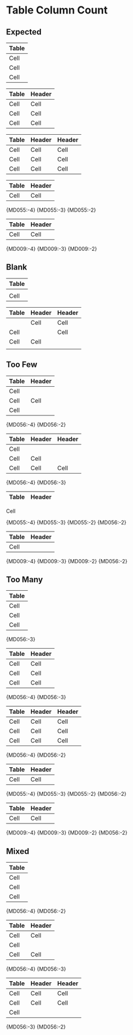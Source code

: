 # Table Column Count

## Expected

| Table |
|-------|
| Cell  |
| Cell  |
| Cell  |

| Table | Header |
|-------|--------|
| Cell  | Cell   |
| Cell  | Cell   |
| Cell  | Cell   |

| Table | Header | Header |
|-------|--------|--------|
| Cell  | Cell   | Cell   |
| Cell  | Cell   | Cell   |
| Cell  | Cell   | Cell   |

 Table | Header
-------|--------
 Cell  | Cell

{MD055:-4} {MD055:-3} {MD055:-2}

 | Table | Header | 
 |-------|--------| 
 | Cell  | Cell   | 

{MD009:-4} {MD009:-3} {MD009:-2}

## Blank

| Table |
|-------|
|       |
| Cell  |

| Table | Header | Header |
|-------|--------|--------|
|       | Cell   | Cell   |
| Cell  |        | Cell   |
| Cell  | Cell   |        |
|       |        |        |

## Too Few

| Table | Header |
|-------|--------|
| Cell  |
| Cell  | Cell   |
| Cell  |

{MD056:-4} {MD056:-2}

| Table | Header | Header |
|-------|--------|--------|
| Cell  |
| Cell  | Cell   |
| Cell  | Cell   | Cell   |

{MD056:-4} {MD056:-3}

 Table | Header
-------|--------
 Cell

{MD055:-4} {MD055:-3} {MD055:-2} {MD056:-2}

 | Table | Header | 
 |-------|--------| 
 | Cell  | 

{MD009:-4} {MD009:-3} {MD009:-2} {MD056:-2}

## Too Many

| Table |
|-------|
| Cell  |
| Cell  | Cell  |
| Cell  |

{MD056:-3}

| Table | Header |
|-------|--------|
| Cell  | Cell   | Cell | Cell |
| Cell  | Cell   | Cell |
| Cell  | Cell   |

{MD056:-4} {MD056:-3}

| Table | Header | Header |
|-------|--------|--------|
| Cell  | Cell   | Cell   | Cell |
| Cell  | Cell   | Cell   |
| Cell  | Cell   | Cell   | Cell | Cell |

{MD056:-4} {MD056:-2}

 Table | Header
-------|--------
 Cell  | Cell   | Cell

{MD055:-4} {MD055:-3} {MD055:-2} {MD056:-2}

 | Table | Header | 
 |-------|--------| 
 | Cell  | Cell   | Cell   | 

{MD009:-4} {MD009:-3} {MD009:-2} {MD056:-2}

## Mixed

| Table |
|-------|
| Cell  | Cell |
| Cell  |
| Cell  | Cell |

{MD056:-4} {MD056:-2}

| Table | Header |
|-------|--------|
| Cell  | Cell   | Cell |
| Cell  |
| Cell  | Cell   |

{MD056:-4} {MD056:-3}

| Table | Header | Header |
|-------|--------|--------|
| Cell  | Cell   | Cell   |
| Cell  | Cell   | Cell   | Cell |
| Cell  |

{MD056:-3} {MD056:-2}
